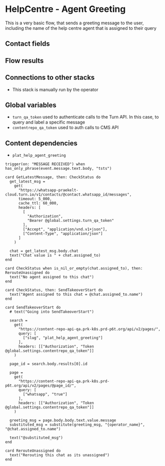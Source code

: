 # HelpCentre - Agent Greeting

This is a very basic flow, that sends a greeting message to the user, including the name of the help centre agent that is assigned to their query

## Contact fields

## Flow results

## Connections to other stacks

* This stack is manually run by the operator

## Global variables

* `turn_qa_token` used to authenticate calls to the Turn API.  In this case, to query and label a specific message
* `contentrepo_qa_token` used to auth calls to CMS API

## Content dependencies

* `plat_help_agent_greeting`

<!-- { section: "94da26e4-fe2e-42e6-b986-bdc0536cd585", x: 500, y: 48} -->

```stack
trigger(on: "MESSAGE RECEIVED") when has_only_phrase(event.message.text.body, "tsts")

```

<!-- { section: "df9a9d5b-c57d-4a9e-8020-1756b7fdec73", x: 0, y: 0} -->

```stack
card GetLatestMessage, then: CheckStatus do
  get_latest_msg =
    get(
      "https://whatsapp-praekelt-cloud.turn.io/v1/contacts/@contact.whatsapp_id/messages",
      timeout: 5_000,
      cache_ttl: 60_000,
      headers: [
        [
          "Authorization",
          "Bearer @global.settings.turn_qa_token"
        ],
        ["Accept", "application/vnd.v1+json"],
        ["Content-Type", "application/json"]
      ]
    )

  chat = get_latest_msg.body.chat
  text("Chat value is " + chat.assigned_to)
end

card CheckStatus when is_nil_or_empty(chat.assigned_to), then: RerouteUnassigned do
  text("No agent assigned to this chat")
end

card CheckStatus, then: SendTakeoverStart do
  text("Agent assigned to this chat = @chat.assigned_to.name")
end

card SendTakeoverStart do
  # text("Going into SendTakeoverStart")

  search =
    get(
      "https://content-repo-api-qa.prk-k8s.prd-p6t.org/api/v2/pages/",
      query: [
        ["slug", "plat_help_agent_greeting"]
      ],
      headers: [["Authorization", "Token @global.settings.contentrepo_qa_token"]]
    )

  page_id = search.body.results[0].id

  page =
    get(
      "https://content-repo-api-qa.prk-k8s.prd-p6t.org/api/v2/pages/@page_id/",
      query: [
        ["whatsapp", "true"]
      ],
      headers: [["Authorization", "Token @global.settings.contentrepo_qa_token"]]
    )

  greeting_msg = page.body.body.text.value.message
  substituted_msg = substitute(greeting_msg, "{operator_name}", "@chat.assigned_to.name")

  text("@substituted_msg")
end

card RerouteUnassigned do
  text("Rerouting this chat as its unassigned")
end

```